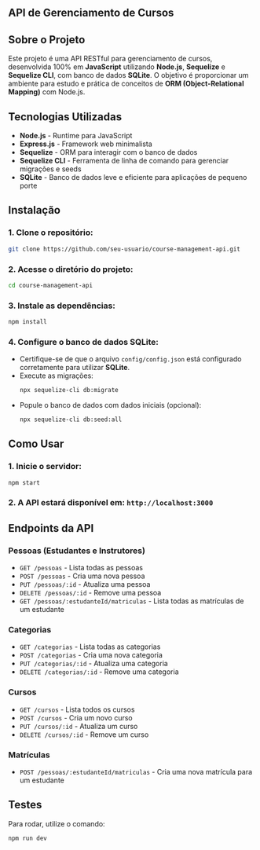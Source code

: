 ## API de Gerenciamento de Cursos

## Sobre o Projeto

Este projeto é uma API RESTful para gerenciamento de cursos, desenvolvida 100% em **JavaScript** utilizando **Node.js**, **Sequelize** e **Sequelize CLI**, com banco de dados **SQLite**. O objetivo é proporcionar um ambiente para estudo e prática de conceitos de **ORM (Object-Relational Mapping)** com Node.js.

## Tecnologias Utilizadas

- **Node.js** - Runtime para JavaScript
- **Express.js** - Framework web minimalista
- **Sequelize** - ORM para interagir com o banco de dados
- **Sequelize CLI** - Ferramenta de linha de comando para gerenciar migrações e seeds
- **SQLite** - Banco de dados leve e eficiente para aplicações de pequeno porte

## Instalação

### 1. Clone o repositório:
   ```bash
   git clone https://github.com/seu-usuario/course-management-api.git
   ```
### 2. Acesse o diretório do projeto:
   ```bash
   cd course-management-api
   ```
### 3. Instale as dependências:
   ```bash
   npm install
   ```
### 4. Configure o banco de dados SQLite:
   - Certifique-se de que o arquivo `config/config.json` está configurado corretamente para utilizar **SQLite**.
   - Execute as migrações:
     ```bash
     npx sequelize-cli db:migrate
     ```
   - Popule o banco de dados com dados iniciais (opcional):
     ```bash
     npx sequelize-cli db:seed:all
     ```

## Como Usar

### 1. Inicie o servidor:
   ```bash
   npm start
   ```
### 2. A API estará disponível em: `http://localhost:3000`

## Endpoints da API

### Pessoas (Estudantes e Instrutores)
- `GET /pessoas` - Lista todas as pessoas
- `POST /pessoas` - Cria uma nova pessoa
- `PUT /pessoas/:id` - Atualiza uma pessoa
- `DELETE /pessoas/:id` - Remove uma pessoa
- `GET /pessoas/:estudanteId/matriculas` - Lista todas as matrículas de um estudante

### Categorias
- `GET /categorias` - Lista todas as categorias
- `POST /categorias` - Cria uma nova categoria
- `PUT /categorias/:id` - Atualiza uma categoria
- `DELETE /categorias/:id` - Remove uma categoria

### Cursos
- `GET /cursos` - Lista todos os cursos
- `POST /cursos` - Cria um novo curso
- `PUT /cursos/:id` - Atualiza um curso
- `DELETE /cursos/:id` - Remove um curso

### Matrículas
- `POST /pessoas/:estudanteId/matriculas` - Cria uma nova matrícula para um estudante

## Testes

Para rodar, utilize o comando:
```bash
npm run dev
```
